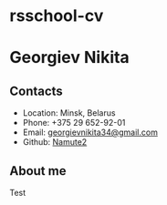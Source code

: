 # rsschool-cv

# Georgiev Nikita
## Contacts

* Location: Minsk, Belarus
* Phone: +375 29 652-92-01
* Email: georgievnikita34@gmail.com
* Github: [Namute2](https://github.com/Namute2)

## About me
Test